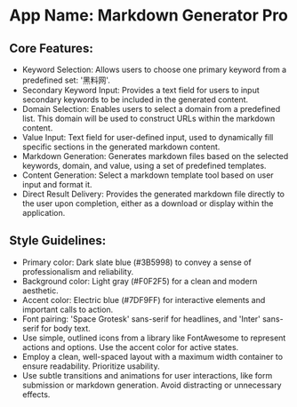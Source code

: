 # **App Name**: Markdown Generator Pro

## Core Features:

- Keyword Selection: Allows users to choose one primary keyword from a predefined set: '黑料网'.
- Secondary Keyword Input: Provides a text field for users to input secondary keywords to be included in the generated content.
- Domain Selection: Enables users to select a domain from a predefined list. This domain will be used to construct URLs within the markdown content.
- Value Input: Text field for user-defined input, used to dynamically fill specific sections in the generated markdown content.
- Markdown Generation: Generates markdown files based on the selected keywords, domain, and value, using a set of predefined templates.
- Content Generation: Select a markdown template tool based on user input and format it.
- Direct Result Delivery: Provides the generated markdown file directly to the user upon completion, either as a download or display within the application.

## Style Guidelines:

- Primary color: Dark slate blue (#3B5998) to convey a sense of professionalism and reliability.
- Background color: Light gray (#F0F2F5) for a clean and modern aesthetic.
- Accent color: Electric blue (#7DF9FF) for interactive elements and important calls to action.
- Font pairing: 'Space Grotesk' sans-serif for headlines, and 'Inter' sans-serif for body text.
- Use simple, outlined icons from a library like FontAwesome to represent actions and options. Use the accent color for active states.
- Employ a clean, well-spaced layout with a maximum width container to ensure readability. Prioritize usability.
- Use subtle transitions and animations for user interactions, like form submission or markdown generation. Avoid distracting or unnecessary effects.